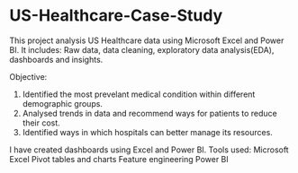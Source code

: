 # US-Healthcare-Case-Study
This project analysis US Healthcare data using Microsoft Excel and Power BI.
It includes: Raw data, data cleaning, exploratory data analysis(EDA), dashboards and insights.

Objective:
1. Identified the most prevelant medical condition within different demographic groups.
2. Analysed trends in data and recommend ways for patients to reduce their cost.
3. Identified ways in which hospitals can better manage its resources.

I have created dashboards using Excel and Power BI.
Tools used:
Microsoft Excel
Pivot tables and charts
Feature engineering
Power BI 

